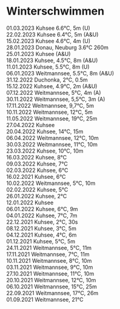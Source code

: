 # Winterschwimmen

01.03.2023 Kuhsee 6.6°C, 5m (U)<br>
22.02.2023 Kuhsee 6.4°C, 5m (A&U)<br>
15.02.2023 Kuhsee 4.6°C, 4m (U)<br>
28.01.2023 Donau, Neuburg 3.6°C 260m<br>
25.01.2023 Kuhsee (A&U)<br>
18.01.2023 Kuhsee, 4.5°C, 8m (A&U)<br>
11.01.2023 Kuhsee, 5.5°C, 8m (U)<br>
06.01.2023 Weitmannsee, 5.5°C, 8m (A&U)<br>
31.12.2022 Duchonka, 2°C, 0.5m<br>
15.12.2022 Kuhsee, 4.9°C, 2m (A&U)<br>
07.12.2022 Weitmannsee, 5°C, 4m (A)<br>
30.11.2022 Weitmannsee, 5,5°C, 3m (A)<br>
17.11.2022 Weitmannsee, 9,7°C, 5m<br>
10.11.2022 Weitmannsee, 12°C, 5m<br>
11.05.2022 Weitmannsee, 19°C, 25m<br>
27.04.2022 Kuhsee<br>
20.04.2022 Kuhsee, 14°C, 15m<br>
06.04.2022 Weitmannsee, 12°C, 10m<br>
30.03.2022 Weitmannsee, 11°C, 10m<br>
23.03.2022 Kuhsee, 10°C, 10m<br>
16.03.2022 Kuhsee, 8°C<br>
09.03.2022 Kuhsee, 7°C<br>
02.03.2022 Kuhsee, 6°C<br>
16.02.2021 Kuhsee, 6°C<br>
10.02.2022 Weitmannsee, 5°C, 10m<br>
02.02.2022 Kuhsee, 5°C<br>
26.01.2022 Kuhsee, 2°C<br>
12.01.2022 Kuhsee<br>
06.01.2022 Kuhsee, 6°C, 9m<br>
04.01.2022 Kuhsee, 7°C, 7m<br>
22.12.2021 Kuhsee, 2°C, 30s<br>
08.12.2021 Kuhsee, 3°C, 5m<br>
04.12.2021 Kuhsee, 4°C, 6m<br>
01.12.2021 Kuhsee, 5°C, 5m<br>
24.11.2021 Weitmannsee, 5°C, 11m<br>
17.11.2021 Weitmannsee, 7°C, 11m<br>
10.11.2021 Weitmannsee, 8°C, 10m<br>
03.11.2021 Weitmannsee, 9°C, 10m<br>
27.10.2021 Weitmannsee, 11°C, 10m<br>
20.10.2021 Weitmannsee, 12°C, 10m<br>
06.10.2021 Weitmannsee, 15°C, 25m<br>
22.09.2021 Weitmannsee, 17°C, 26m<br>
01.09.2021 Weitmannsee, 21°C
